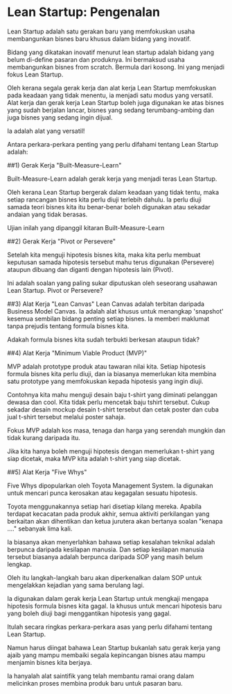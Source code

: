 # Lean Startup: Pengenalan

Lean Startup adalah satu gerakan baru yang memfokuskan usaha membangunkan bisnes baru khusus dalam bidang yang inovatif.

Bidang yang dikatakan inovatif menurut lean startup adalah bidang yang belum di-define pasaran dan produknya. Ini bermaksud usaha membangunkan bisnes from scratch. Bermula dari kosong. Ini yang menjadi fokus Lean Startup.

Oleh kerana segala gerak kerja dan alat kerja Lean Startup memfokuskan pada keadaan yang tidak menentu, ia menjadi satu modus yang versatil. Alat kerja dan gerak kerja Lean Startup boleh juga digunakan ke atas bisnes yang sudah berjalan lancar, bisnes yang sedang terumbang-ambing dan juga bisnes yang sedang ingin dijual.

Ia adalah alat yang versatil!

Antara perkara-perkara penting yang perlu difahami tentang Lean Startup adalah:

##1) Gerak Kerja "Built-Measure-Learn"

Built-Measure-Learn adalah gerak kerja yang menjadi teras Lean Startup.

Oleh kerana Lean Startup bergerak dalam keadaan yang tidak tentu, maka setiap rancangan bisnes kita perlu diuji terlebih dahulu. Ia perlu diuji samada teori bisnes kita itu benar-benar boleh digunakan atau sekadar andaian yang tidak berasas.

Ujian inilah yang dipanggil kitaran Built-Measure-Learn

##2) Gerak Kerja "Pivot or Persevere"

Setelah kita menguji hipotesis bisnes kita, maka kita perlu membuat keputusan samada hipotesis tersebut mahu terus digunakan (Persevere) ataupun dibuang dan diganti dengan hipotesis lain (Pivot).

Ini adalah soalan yang paling sukar diputuskan oleh seseorang usahawan Lean Startup. Pivot or Persevere?

##3) Alat Kerja "Lean Canvas"
Lean Canvas adalah terbitan daripada Business Model Canvas. Ia adalah alat khusus untuk menangkap 'snapshot' kesemua sembilan bidang penting setiap bisnes. Ia memberi maklumat tanpa prejudis tentang formula bisnes kita.

Adakah formula bisnes kita sudah terbukti berkesan ataupun tidak?

##4) Alat Kerja "Minimum Viable Product (MVP)"

MVP adalah prototype produk atau tawaran nilai kita. Setiap hipotesis formula bisnes kita perlu diuji, dan ia biasanya memerlukan kita membina satu prototype yang memfokuskan kepada hipotesis yang ingin diuji.

Contohnya kita mahu menguji desain baju t-shirt yang diminati pelanggan dewasa dan cool. Kita tidak perlu mencetak baju tshirt tersebut. Cukup sekadar desain mockup desain t-shirt tersebut dan cetak poster dan cuba jual t-shirt tersebut melalui poster sahaja.

Fokus MVP adalah kos masa, tenaga dan harga yang serendah mungkin dan tidak kurang daripada itu.

Jika kita hanya boleh menguji hipotesis dengan memerlukan t-shirt yang siap dicetak, maka MVP kita adalah t-shirt yang siap dicetak.

##5) Alat Kerja "Five Whys"

Five Whys dipopularkan oleh Toyota Management System. Ia digunakan untuk mencari punca kerosakan atau kegagalan sesuatu hipotesis.

Toyota menggunakannya setiap hari disetiap kilang mereka. Apabila terdapat kecacatan pada produk akhir, semua aktiviti perkilangan yang berkaitan akan dihentikan dan ketua jurutera akan bertanya soalan "kenapa ...." sebanyak lima kali.

Ia biasanya akan menyerlahkan bahawa setiap kesalahan teknikal adalah berpunca daripada kesilapan manusia. Dan setiap kesilapan manusia tersebut biasanya adalah berpunca daripada SOP yang masih belum lengkap.

Oleh itu langkah-langkah baru akan diperkenalkan dalam SOP untuk mengelakkan kejadian yang sama berulang lagi.

Ia digunakan dalam gerak kerja Lean Startup untuk mengkaji mengapa hipotesis formula bisnes kita gagal. Ia khusus untuk mencari hipotesis baru yang boleh diuji bagi menggantikan hipotesis yang gagal.

Itulah secara ringkas perkara-perkara asas yang perlu difahami tentang Lean Startup.

Namun harus diingat bahawa Lean Startup bukanlah satu gerak kerja yang ajaib yang mampu membaiki segala kepincangan bisnes atau mampu menjamin bisnes kita berjaya.

Ia hanyalah alat saintifik yang telah membantu ramai orang dalam melicinkan proses membina produk baru untuk pasaran baru.